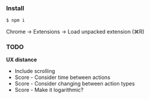 ### Install

```bash
$ npm i
```

Chrome → Extensions → Load unpacked extension (⌘R)

### TODO

**UX distance**

- Include scrolling
- Score - Consider time between actions
- Score - Consider changing between action types
- Score - Make it logarithmic?